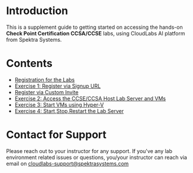 # Introduction

This is a supplement guide to getting started on accessing the hands-on **Check Point Certification CCSA/CCSE** labs, using CloudLabs AI platform from Spektra Systems. 




# Contents 

* [Registration for the Labs](#Registration-for-the-labs)
* [Exercise 1: Register via Signup URL](https://github.com/Abhishekpathania01/Check-Point-Labs/blob/master/technical_deep_dive/Exercise%201-Option-1:%20Register%20via%20Signup%20URL.md#exercise-1-option-1-register-for-lab-using-signup-link)
* [Register via Custom Invite](#Exercise1-op2)
* [Exercise 2: Access the CCSE/CCSA Host Lab Server and VMs](#Exercise2)
* [Exercise 3: Start VMs using Hyper-V](#Exercise3)
* [Exercise 4: Start,Stop,Restart the Lab Server](#Exercise4)




# Contact for Support
Please reach out to your instructor for any support. If you've any lab environment related issues or questions, you/your instructor can reach via email on cloudlabs-support@spektrasystems.com 
